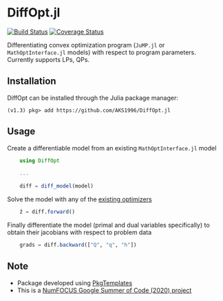 # DiffOpt.jl
[![Build Status](https://travis-ci.org/AKS1996/DiffOpt.jl.svg?branch=master)](https://travis-ci.org/AKS1996/DiffOpt.jl) 
[![Coverage Status](https://coveralls.io/repos/github/AKS1996/DiffOpt.jl/badge.svg?branch=master)](https://coveralls.io/github/AKS1996/DiffOpt.jl?branch=master)


Differentiating convex optimization program (`JuMP.jl` or `MathOptInterface.jl` models) with respect to program parameters. Currently supports LPs, QPs.

## Installation
DiffOpt can be installed through the Julia package manager:
```
(v1.3) pkg> add https://github.com/AKS1996/DiffOpt.jl
```

## Usage
Create a differentiable model from an existing `MathOptInterface.jl` model
```julia
    using DiffOpt
    
    ...
    
    diff = diff_model(model)
```
Solve the model with any of the [existing optimizers](https://www.juliaopt.org/JuMP.jl/stable/installation/)
```julia
    ẑ = diff.forward()
```
Finally differentiate the model (primal and dual variables specifically) to obtain their jacobians with respect to problem data
```julia
    grads = diff.backward(["Q", "q", "h"])
```

## Note
- Package developed using [PkgTemplates](https://github.com/invenia/PkgTemplates.jl)
- This is a [NumFOCUS Google Summer of Code (2020) project](https://summerofcode.withgoogle.com/organizations/4727917315096576/?sp-page=2#5232064888045568)
